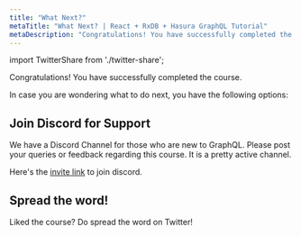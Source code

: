 ```yaml
---
title: "What Next?"
metaTitle: "What Next? | React + RxDB + Hasura GraphQL Tutorial"
metaDescription: "Congratulations! You have successfully completed the course."
---
```


import TwitterShare from './twitter-share';

Congratulations! You have successfully completed the course.

In case you are wondering what to do next, you have the following options:

## Join Discord for Support
We have a Discord Channel for those who are new to GraphQL. Please post your queries or feedback regarding this course. It is a pretty active channel.

Here's the [invite link](https://hasura.io/discord) to join discord.

## Spread the word!
Liked the course? 
Do spread the word on Twitter! <TwitterShare />
